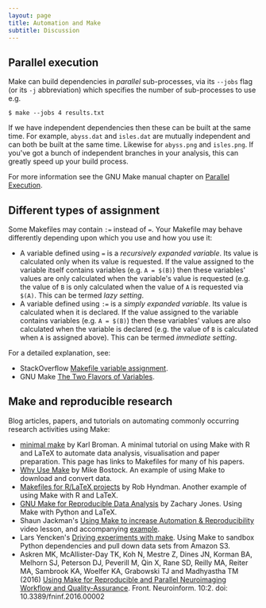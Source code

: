 ```yaml
---
layout: page
title: Automation and Make
subtitle: Discussion
---
```


## Parallel execution

Make can build dependencies in _parallel_ sub-processes, via its `--jobs`
flag (or its `-j` abbreviation) which specifies the number of sub-processes to use e.g.

~~~ {.bash}
$ make --jobs 4 results.txt
~~~

If we have independent dependencies then these can be built at the same time. For example, `abyss.dat` and `isles.dat` are mutually independent and can both be built at the same time. Likewise for `abyss.png` and `isles.png`. If you've got a bunch of independent branches in your analysis, this can greatly speed up your build process.

For more information see the GNU Make manual chapter on [Parallel
Execution](https://www.gnu.org/software/make/manual/html_node/Parallel.html).

## Different types of assignment

Some Makefiles may contain `:=` instead of `=`. Your Makefile may behave differently depending upon which you use and how you use it:

* A variable defined using `=` is a _recursively expanded variable_. Its value is calculated only when its value is requested. If the value assigned to the variable itself contains variables (e.g. `A = $(B)`) then these variables' values are only calculated when the variable's value is requested (e.g. the value of `B` is only calculated when the value of `A` is requested via `$(A)`. This can be termed _lazy setting_.
* A variable defined using `:=` is a _simply expanded variable_. Its value is calculated when it is declared. If the value assigned to the variable contains variables (e.g. `A = $(B)`) then these variables' values are also calculated when the variable is declared (e.g. the value of `B` is calculated when `A` is assigned above). This can be termed _immediate setting_.

For a detailed explanation, see:

* StackOverflow [Makefile variable assignment](http://stackoverflow.com/questions/448910/makefile-variable-assignment).
* GNU Make [The Two Flavors of Variables](https://www.gnu.org/software/make/manual/html_node/Flavors.html#Flavors).

## Make and reproducible research

Blog articles, papers, and tutorials on automating commonly
occurring research activities using Make:

* [minimal make](http://kbroman.org/minimal_make/) by Karl Broman. A
  minimal tutorial on using Make with R and LaTeX to automate data
  analysis, visualisation and paper preparation. This page has links
  to Makefiles for many of his papers. 
* [Why Use Make](http://bost.ocks.org/mike/make/) by Mike Bostock. An
  example of using Make to download and convert data. 
* [Makefiles for R/LaTeX
  projects](http://robjhyndman.com/hyndsight/makefiles/) by Rob
  Hyndman. Another example of using Make with R and LaTeX. 
* [GNU Make for Reproducible Data Analysis](http://zmjones.com/make/)
  by Zachary Jones. Using Make with Python and LaTeX. 
* Shaun Jackman's [Using Make to increase Automation &
  Reproducibility](https://www.youtube.com/watch?v=_F5f0qi-aEc)
  video lesson, and accompanying
  [example](https://github.com/sjackman/makefile-example).
* Lars Yencken's [Driving experiments with make](http://lifesum.github.io/posts/2016/01/14/make-experiments/). Using Make 
  to sandbox Python dependencies and pull down data
  sets from Amazon S3.
* Askren MK, McAllister-Day TK, Koh N, Mestre Z, Dines JN, Korman BA,
  Melhorn SJ, Peterson DJ, Peverill M, Qin X, Rane SD, Reilly MA,
  Reiter MA, Sambrook KA, Woelfer KA, Grabowski TJ and Madhyastha 
  TM (2016) [Using Make for Reproducible and Parallel Neuroimaging
  Workflow and Quality-Assurance](http://journal.frontiersin.org/article/10.3389/fninf.2016.00002/full). Front. Neuroinform. 10:2. doi: 10.3389/fninf.2016.00002 
